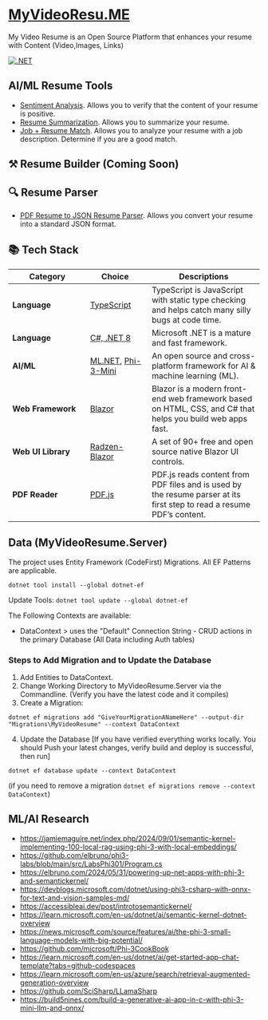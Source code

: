 ﻿# [MyVideoResu.ME](https://myvideoresu.me)
My Video Resume is an Open Source Platform that enhances your resume with Content (Video,Images, Links)

[![.NET](https://github.com/SeanHogg/myvideoresume/actions/workflows/dotnet.yml/badge.svg)](https://github.com/SeanHogg/myvideoresume/actions/workflows/dotnet.yml)

## AI/ML Resume Tools
- [Sentiment Analysis](https://myvideoresu.me/Tools/SentimentAnalysis). Allows you to verify that the content of your resume is positive.
- [Resume Summarization](https://myvideoresu.me/Tools/SummarizeResume). Allows you to summarize your resume.
- [Job + Resume Match](https://myvideoresu.me/Tools/JobResumeMatch). Allows you to analyze your resume with a job description. Determine if you are a good match. 

## ⚒️ Resume Builder (Coming Soon)
## 🔍 Resume Parser 
- [PDF Resume to JSON Resume Parser](https://myvideoresu.me/Tools/pdftojson). Allows you convert your resume into a standard JSON format.

## 📚 Tech Stack

| <div style="width:140px">**Category**</div> | <div style="width:100px">**Choice**</div> | **Descriptions** |
|---|---|---|
| **Language** | [TypeScript](https://github.com/microsoft/TypeScript) | TypeScript is JavaScript with static type checking and helps catch many silly bugs at code time. |
| **Language** | [C#, .NET 8](https://github.com/microsoft/dotnet) | Microsoft .NET is a mature and fast framework. |
| **AI/ML** | [ML.NET](https://dotnet.microsoft.com/en-us/apps/machinelearning-ai/ml-dotnet), [Phi-3-Mini](https://huggingface.co/microsoft/Phi-3-mini-4k-instruct-onnx/tree/main/cpu_and_mobile/cpu-int4-rtn-block-32) | An open source and cross-platform framework for AI & machine learning (ML). |
| **Web Framework** | [Blazor](https://dotnet.microsoft.com/en-us/apps/aspnet/web-apps/blazor) | Blazor is a modern front-end web framework based on HTML, CSS, and C# that helps you build web apps fast. |
| **Web UI Library** | [Radzen-Blazor](https://github.com/radzenhq/radzen-blazor) | A set of 90+ free and open source native Blazor UI controls. |
| **PDF Reader** | [PDF.js](https://github.com/mozilla/pdf.js) | PDF.js reads content from PDF files and is used by the resume parser at its first step to read a resume PDF’s content. |


## Data (MyVideoResume.Server)
The project uses Entity Framework (CodeFirst) Migrations. All EF Patterns are applicable. 

`dotnet tool install --global dotnet-ef`

Update Tools:
`dotnet tool update --global dotnet-ef`

The Following Contexts are available:

* DataContext > uses the "Default" Connection String - CRUD actions in the primary Database (All Data including Auth tables)


### Steps to Add Migration and to Update the Database
1. Add Entities to DataContext.
1. Change Working Directory to MyVideoResume.Server via the Commandline. (Verify you have the latest code and it compiles)
1. Create a Migration:

`dotnet ef migrations add "GiveYourMigrationANameHere" --output-dir "Migrations\MyVideoResume" --context DataContext`

4. Update the Database 
[If you have verified everything works locally. You should Push your latest changes, verify build and deploy is successful, then run]

`dotnet ef database update --context DataContext`

(if you need to remove a migration `dotnet ef migrations remove --context DataContext`) 


## ML/AI Research
- https://jamiemaguire.net/index.php/2024/09/01/semantic-kernel-implementing-100-local-rag-using-phi-3-with-local-embeddings/
- https://github.com/elbruno/phi3-labs/blob/main/src/LabsPhi301/Program.cs
- https://elbruno.com/2024/05/31/powering-up-net-apps-with-phi-3-and-semantickernel/
- https://devblogs.microsoft.com/dotnet/using-phi3-csharp-with-onnx-for-text-and-vision-samples-md/
- https://accessibleai.dev/post/introtosemantickernel/
- https://learn.microsoft.com/en-us/dotnet/ai/semantic-kernel-dotnet-overview
- https://news.microsoft.com/source/features/ai/the-phi-3-small-language-models-with-big-potential/
- https://github.com/microsoft/Phi-3CookBook
- https://learn.microsoft.com/en-us/dotnet/ai/get-started-app-chat-template?tabs=github-codespaces
- https://learn.microsoft.com/en-us/azure/search/retrieval-augmented-generation-overview
- https://github.com/SciSharp/LLamaSharp
- https://build5nines.com/build-a-generative-ai-app-in-c-with-phi-3-mini-llm-and-onnx/